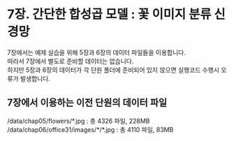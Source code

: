 # 7장. 간단한 합성곱 모델 : 꽃 이미지 분류 신경망
7장에서는 예제 실습을 위해 5장과 6장의 데이터 파일들을 이용합니다.<br/>
따라서 7장에서 별도로 준비할 데이터는 없습니다.<br/>
하지만 5장과 6장의 데이터가 각 단원 폴더에 준비되어 있지 않으면 실행코드 수행시 오류가 발생합니다.
## 7장에서 이용하는 이전 단원의 데이터 파일
/data/chap05/flowers/\*.jpg : 총 4326 파일, 228MB<br/>
/data/chap06/office31/images/\*/\*.jpg : 총 4110 파일, 83MB
